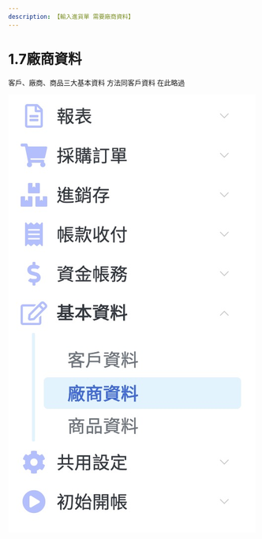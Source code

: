 ```yaml
---
description: 【輸入進貨單 需要廠商資料】
---
```


# 1.7廠商資料

客戶、廠商、商品三大基本資料  方法同客戶資料 在此略過

![](../.gitbook/assets/jie-tu-20191130-shang-wu-2.02.45.jpg)

